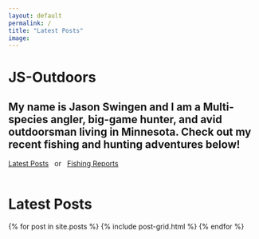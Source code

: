 ```yaml
---
layout: default
permalink: /
title: "Latest Posts"
image:
---
```


<div class="page-lead" style="background-image:url(/images/2015_MT_Hunt_11.jpg)">
    <div class="wrap page-lead-content">
        <h1>JS-Outdoors</h1>
        <h2>My name is Jason Swingen and I am a Multi-species angler, big-game hunter, and avid outdoorsman living in Minnesota. Check out my recent fishing and hunting adventures below!</h2>
        <a href="#posts" class="btn-inverse">Latest Posts</a>
        &nbsp;
        <span> or </span>
        &nbsp;
        <a href="/fishing/fishing-report" class="btn-inverse">Fishing Reports</a>
    </div>
</div>
&nbsp;

<div class="main">
  <div class="wrap">
    <h1 id="posts">Latest Posts</h1>
    <div class="tiles">
    {% for post in site.posts %}
        {% include post-grid.html %}
        {% endfor %}
    </div><!-- /.tiles -->
  </div>
</div>
